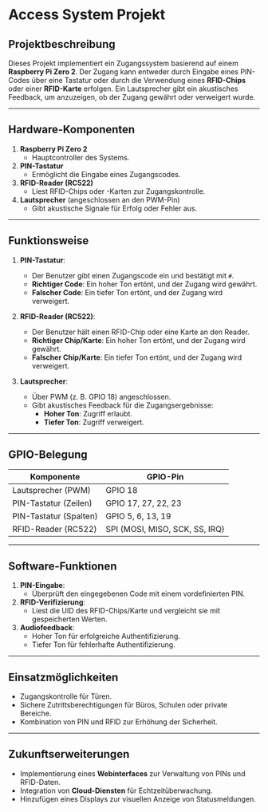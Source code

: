 # Access System Projekt

## **Projektbeschreibung**
Dieses Projekt implementiert ein Zugangssystem basierend auf einem **Raspberry Pi Zero 2**. Der Zugang kann entweder durch Eingabe eines PIN-Codes über eine Tastatur oder durch die Verwendung eines **RFID-Chips** oder einer **RFID-Karte** erfolgen. Ein Lautsprecher gibt ein akustisches Feedback, um anzuzeigen, ob der Zugang gewährt oder verweigert wurde.

---

## **Hardware-Komponenten**
1. **Raspberry Pi Zero 2**
   - Hauptcontroller des Systems.
2. **PIN-Tastatur**
   - Ermöglicht die Eingabe eines Zugangscodes.
3. **RFID-Reader (RC522)**
   - Liest RFID-Chips oder -Karten zur Zugangskontrolle.
4. **Lautsprecher** (angeschlossen an den PWM-Pin)
   - Gibt akustische Signale für Erfolg oder Fehler aus.

---

## **Funktionsweise**
1. **PIN-Tastatur**:
   - Der Benutzer gibt einen Zugangscode ein und bestätigt mit `#`.
   - **Richtiger Code**: Ein hoher Ton ertönt, und der Zugang wird gewährt.
   - **Falscher Code**: Ein tiefer Ton ertönt, und der Zugang wird verweigert.

2. **RFID-Reader (RC522)**:
   - Der Benutzer hält einen RFID-Chip oder eine Karte an den Reader.
   - **Richtiger Chip/Karte**: Ein hoher Ton ertönt, und der Zugang wird gewährt.
   - **Falscher Chip/Karte**: Ein tiefer Ton ertönt, und der Zugang wird verweigert.

3. **Lautsprecher**:
   - Über PWM (z. B. GPIO 18) angeschlossen.
   - Gibt akustisches Feedback für die Zugangsergebnisse:
     - **Hoher Ton**: Zugriff erlaubt.
     - **Tiefer Ton**: Zugriff verweigert.

---

## **GPIO-Belegung**
| **Komponente**       | **GPIO-Pin**       |
|----------------------|--------------------|
| Lautsprecher (PWM)   | GPIO 18            |
| PIN-Tastatur (Zeilen)| GPIO 17, 27, 22, 23|
| PIN-Tastatur (Spalten)| GPIO 5, 6, 13, 19 |
| RFID-Reader (RC522)  | SPI (MOSI, MISO, SCK, SS, IRQ) |

---

## **Software-Funktionen**
1. **PIN-Eingabe**:
   - Überprüft den eingegebenen Code mit einem vordefinierten PIN.
2. **RFID-Verifizierung**:
   - Liest die UID des RFID-Chips/Karte und vergleicht sie mit gespeicherten Werten.
3. **Audiofeedback**:
   - Hoher Ton für erfolgreiche Authentifizierung.
   - Tiefer Ton für fehlerhafte Authentifizierung.

---

## **Einsatzmöglichkeiten**
- Zugangskontrolle für Türen.
- Sichere Zutrittsberechtigungen für Büros, Schulen oder private Bereiche.
- Kombination von PIN und RFID zur Erhöhung der Sicherheit.

---

## **Zukunftserweiterungen**
- Implementierung eines **Webinterfaces** zur Verwaltung von PINs und RFID-Daten.
- Integration von **Cloud-Diensten** für Echtzeitüberwachung.
- Hinzufügen eines Displays zur visuellen Anzeige von Statusmeldungen.
